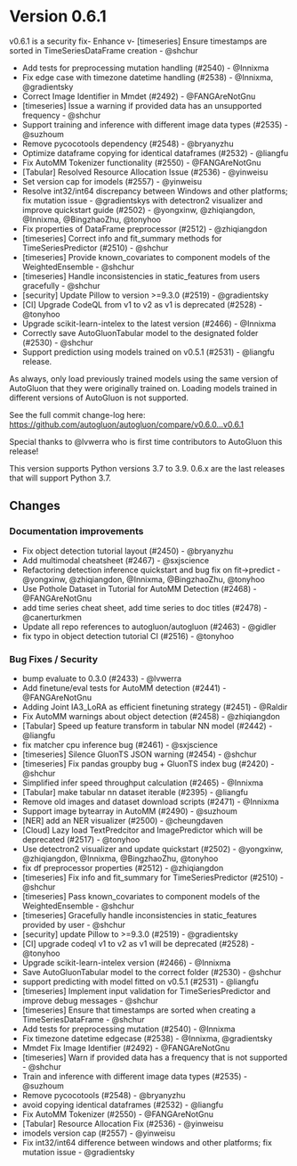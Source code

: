 # Version 0.6.1

v0.6.1 is a security fix- Enhance v- [timeseries] Ensure timestamps are sorted in TimeSeriesDataFrame creation - @shchur
- Add tests for preprocessing mutation handling (#2540) - @Innixma
- Fix edge case with timezone datetime handling (#2538) - @Innixma, @gradientsky
- Correct Image Identifier in Mmdet (#2492) - @FANGAreNotGnu
- [timeseries] Issue a warning if provided data has an unsupported frequency - @shchur
- Support training and inference with different image data types (#2535) - @suzhoum
- Remove pycocotools dependency (#2548) - @bryanyzhu
- Optimize dataframe copying for identical dataframes (#2532) - @liangfu
- Fix AutoMM Tokenizer functionality (#2550) - @FANGAreNotGnu
- [Tabular] Resolved Resource Allocation Issue (#2536) - @yinweisu
- Set version cap for imodels (#2557) - @yinweisu
- Resolve int32/int64 discrepancy between Windows and other platforms; fix mutation issue - @gradientskys with detectron2 visualizer and improve quickstart guide (#2502) - @yongxinw, @zhiqiangdon, @Innixma, @BingzhaoZhu, @tonyhoo
- Fix properties of DataFrame preprocessor (#2512) - @zhiqiangdon
- [timeseries] Correct info and fit_summary methods for TimeSeriesPredictor (#2510) - @shchur
- [timeseries] Provide known_covariates to component models of the WeightedEnsemble - @shchur
- [timeseries] Handle inconsistencies in static_features from users gracefully - @shchur
- [security] Update Pillow to version >=9.3.0 (#2519) - @gradientsky
- [CI] Upgrade CodeQL from v1 to v2 as v1 is deprecated (#2528) - @tonyhoo
- Upgrade scikit-learn-intelex to the latest version (#2466) - @Innixma
- Correctly save AutoGluonTabular model to the designated folder (#2530) - @shchur
- Support prediction using models trained on v0.5.1 (#2531) - @liangfu release.

As always, only load previously trained models using the same version of AutoGluon that they were originally trained on. 
Loading models trained in different versions of AutoGluon is not supported.

See the full commit change-log here: https://github.com/autogluon/autogluon/compare/v0.6.0...v0.6.1

Special thanks to @lvwerra who is first time contributors to AutoGluon this release!

This version supports Python versions 3.7 to 3.9. 0.6.x are the last releases that will support Python 3.7.

## Changes

### Documentation improvements

- Fix object detection tutorial layout (#2450) - @bryanyzhu
- Add multimodal cheatsheet (#2467) - @sxjscience
- Refactoring detection inference quickstart and bug fix on fit->predict - @yongxinw, @zhiqiangdon, @Innixma, @BingzhaoZhu, @tonyhoo
- Use Pothole Dataset in Tutorial for AutoMM Detection (#2468) - @FANGAreNotGnu
- add time series cheat sheet, add time series to doc titles (#2478) - @canerturkmen
- Update all repo references to autogluon/autogluon (#2463) - @gidler
- fix typo in object detection tutorial CI (#2516) - @tonyhoo

### Bug Fixes / Security

- bump evaluate to 0.3.0 (#2433) - @lvwerra
- Add finetune/eval tests for AutoMM detection (#2441) - @FANGAreNotGnu
- Adding Joint IA3_LoRA as efficient finetuning strategy (#2451) - @Raldir
- Fix AutoMM warnings about object detection (#2458) - @zhiqiangdon
- [Tabular] Speed up feature transform in tabular NN model (#2442) - @liangfu
- fix matcher cpu inference bug (#2461) - @sxjscience
- [timeseries] Silence GluonTS JSON warning (#2454) - @shchur
- [timeseries] Fix pandas groupby bug + GluonTS index bug (#2420) - @shchur
- Simplified infer speed throughput calculation (#2465) - @Innixma
- [Tabular] make tabular nn dataset iterable (#2395) - @liangfu
- Remove old images and dataset download scripts (#2471) - @Innixma
- Support image bytearray in AutoMM (#2490) - @suzhoum
- [NER] add an NER visualizer (#2500) - @cheungdaven
- [Cloud] Lazy load TextPredcitor and ImagePredictor which will be deprecated (#2517) - @tonyhoo
- Use detectron2 visualizer and update quickstart (#2502) - @yongxinw, @zhiqiangdon, @Innixma, @BingzhaoZhu, @tonyhoo
- fix df preprocessor properties (#2512) - @zhiqiangdon
- [timeseries] Fix info and fit_summary for TimeSeriesPredictor (#2510) - @shchur
- [timeseries] Pass known_covariates to component models of the WeightedEnsemble - @shchur
- [timeseries] Gracefully handle inconsistencies in static_features provided by user - @shchur
- [security] update Pillow to >=9.3.0 (#2519) - @gradientsky
- [CI] upgrade codeql v1 to v2 as v1 will be deprecated (#2528) - @tonyhoo
- Upgrade scikit-learn-intelex version (#2466) - @Innixma
- Save AutoGluonTabular model to the correct folder (#2530) - @shchur
- support predicting with model fitted on v0.5.1 (#2531) - @liangfu
- [timeseries] Implement input validation for TimeSeriesPredictor and improve debug messages - @shchur
- [timeseries] Ensure that timestamps are sorted when creating a TimeSeriesDataFrame - @shchur
- Add tests for preprocessing mutation (#2540) - @Innixma
- Fix timezone datetime edgecase (#2538) - @Innixma, @gradientsky
- Mmdet Fix Image Identifier (#2492) - @FANGAreNotGnu
- [timeseries] Warn if provided data has a frequency that is not supported - @shchur
- Train and inference with different image data types (#2535) - @suzhoum
- Remove pycocotools (#2548) - @bryanyzhu
- avoid copying identical dataframes (#2532) - @liangfu
- Fix AutoMM Tokenizer (#2550) - @FANGAreNotGnu
- [Tabular] Resource Allocation Fix (#2536) - @yinweisu
- imodels version cap (#2557) - @yinweisu
- Fix int32/int64 difference between windows and other platforms; fix mutation issue - @gradientsky
